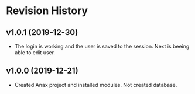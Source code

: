 # Revision History

## v1.0.1 (2019-12-30)

-   The login is working and the user is saved to the session. Next is beeing able to edit user.

## v1.0.0 (2019-12-21)

-   Created Anax project and installed modules. Not created database.
